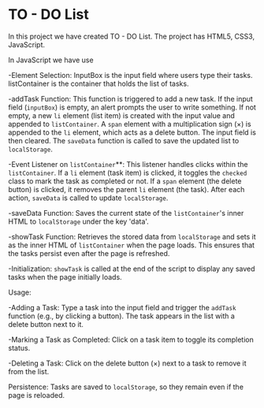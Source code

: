 # TO - DO List

In this project we have created TO - DO List. The project has HTML5, CSS3, JavaScript.

In JavaScript we have use 

 -Element Selection: InputBox is the input field where users type their tasks.
listContainer is the container that holds the list of tasks.

 -addTask Function:
    This function is triggered to add a new task.
    If the input field (`inputBox`) is empty, an alert prompts the user to write something.
    If not empty, a new `li` element (list item) is created with the input value and appended to `listContainer`.
    A `span` element with a multiplication sign (×) is appended to the `li` element, which acts as a delete button.
    The input field is then cleared.
    The `saveData` function is called to save the updated list to `localStorage`.

 -Event Listener on `listContainer`**:
    This listener handles clicks within the `listContainer`.
    If a `li` element (task item) is clicked, it toggles the `checked` class to mark the task as completed or not.
    If a `span` element (the delete button) is clicked, it removes the parent `li` element (the task).
    After each action, `saveData` is called to update `localStorage`.

 -saveData Function:
    Saves the current state of the `listContainer`'s inner HTML to `localStorage` under the key 'data'.

 -showTask Function:
    Retrieves the stored data from `localStorage` and sets it as the inner HTML of `listContainer` when the page loads.
    This ensures that the tasks persist even after the page is refreshed.

 -Initialization:
    `showTask` is called at the end of the script to display any saved tasks when the page initially loads.

 Usage:

 -Adding a Task:
    Type a task into the input field and trigger the `addTask` function (e.g., by clicking a button).
    The task appears in the list with a delete button next to it.

 -Marking a Task as Completed:
    Click on a task item to toggle its completion status.

 -Deleting a Task:
    Click on the delete button (×) next to a task to remove it from the list.

 Persistence:
    Tasks are saved to `localStorage`, so they remain even if the page is reloaded.
